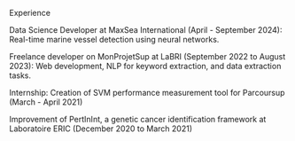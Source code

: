 Experience
 
 
Data Science Developer at MaxSea International (April - September 2024): Real-time marine vessel detection using neural networks.
 
Freelance developer on MonProjetSup at LaBRI (September 2022 to August 2023): Web development, NLP for keyword extraction, and data extraction tasks.
 
Internship: Creation of SVM performance measurement tool for Parcoursup (March - April 2021)
 
Improvement of PertInInt, a genetic cancer identification framework at Laboratoire ERIC (December 2020 to March 2021)
